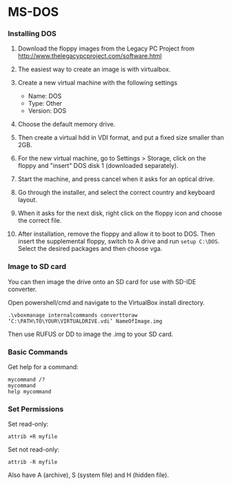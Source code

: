 # MS-DOS

### Installing DOS

1. Download the floppy images from the Legacy PC Project from http://www.thelegacypcproject.com/software.html

1. The easiest way to create an image is with virtualbox.

1. Create a new virtual machine with the following settings
    * Name: DOS
    * Type: Other
    * Version: DOS

1. Choose the default memory drive.

1. Then create a virtual hdd in VDI format, and put a fixed size smaller than 2GB.

1. For the new virtual machine, go to Settings > Storage, click on the floppy and "insert" DOS disk 1 (downloaded separately).

1. Start the machine, and press cancel when it asks for an optical drive.

1. Go through the installer, and select the correct country and keyboard layout.

1. When it asks for the next disk, right click on the floppy icon and choose the correct file.

1. After installation, remove the floppy and allow it to boot to DOS. Then insert the supplemental floppy, switch to A drive and run `setup C:\DOS`.
Select the desired packages and then choose vga.

### Image to SD card
You can then image the drive onto an SD card for use with SD-IDE converter. 

Open powershell/cmd and navigate to the VirtualBox install directory. 

```
.\vboxmanage internalcommands converttoraw ‘C:\PATH\TO\YOUR\VIRTUALDRIVE.vdi’ NameOfImage.img
```

Then use RUFUS or DD to image the .img to your SD card.

### Basic Commands
Get help for a command:
```
mycommand /?
mycommand
help mycommand
```

### Set Permissions
Set read-only:
```
attrib +R myfile
```
Set not read-only:
```
attrib -R myfile
```
Also have A (archive), S (system file) and H (hidden file).

